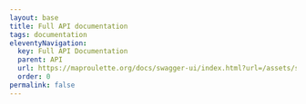 ```yaml
---
layout: base
title: Full API documentation
tags: documentation
eleventyNavigation:
  key: Full API Documentation
  parent: API
  url: https://maproulette.org/docs/swagger-ui/index.html?url=/assets/swagger.json&docExpansion=none
  order: 0
permalink: false
---
```

